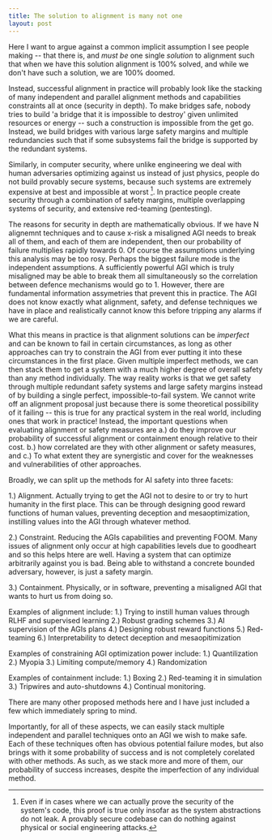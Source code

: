 ```yaml
---
title: The solution to alignment is many not one
layout: post
---
```



Here I want to argue against a common implicit assumption I see people making -- that there is, and *must be* one single *solution* to alignment such that when we have this solution alignment is 100% solved, and while we don't have such a solution, we are 100% doomed. 

Instead, successful alignment in practice will probably look like the stacking of many independent and parallel alignment methods and capabilities constraints all at once (security in depth). To make bridges safe, nobody tries to build 'a bridge that it is impossible to destroy' given unlimited resources or energy -- such a construction is impossible from the get go. Instead, we build bridges with various large safety margins and multiple redundancies such that if some subsystems fail the bridge is supported by the redundant systems.  

Similarly, in computer security, where unlike engineering we deal with human adversaries optimizing against us instead of just physics, people do not build provably secure systems, because such systems are extremely expensive at best and impossible at worst [^1]. In practice people create security through a combination of safety margins, multiple overlapping systems of security, and extensive red-teaming (pentesting). 

The reasons for security in depth are mathematically obvious. If we have N alignemnt techniques and to cause x-risk a misaligned AGI needs to break all of them, and each of them are independent, then our probability of failure multiplies rapidly towards 0. Of course the assumptions underlying this analysis may be too rosy. Perhaps the biggest failure mode is the independent assumptions. A sufficiently powerful AGI which is truly misaligned may be able to break them all simultaneously so the correlation between defence mechanisms would go to 1. However, there are fundamental information assymetries that prevent this in practice. The AGI does not know exactly what alignment, safety, and defense techniques we have in place and realistically cannot know this before tripping any alarms if we are careful.

What this means in practice is that alignment solutions can be *imperfect* and can be known to fail in certain circumstances, as long as other approaches can try to constrain the AGI from ever putting it into these circumstances in the first place. Given multiple imperfect methods, we can then stack them to get a system with a much higher degree of overall safety than any method individually. The way reality works is that we get safety through multiple redundant safety systems and large safety margins instead of by building a single perfect, impossible-to-fail system. We cannot write off an alignment proposal just because there is some theoretical possibility of it failing -- this is true for any practical system in the real world, including ones that work in practice! Instead, the important questions when evaluating alignment or safety measures are a.) do they improve our probability of successful alignment or containment enough relative to their cost. b.) how correlated are they with other alignment or safety measures, and c.) To what extent they are synergistic and cover for the weaknesses and vulnerabilities of other approaches.

Broadly, we can split up the methods for AI safety into three facets:

1.) Alignment. Actually trying to get the AGI not to desire to or try to hurt humanity in the first place. This can be through designing good reward functions of human values, preventing deception and mesaoptimization, instilling values into the AGI through whatever method. 

2.) Constraint. Reducing the AGIs capabilities and preventing FOOM. Many issues of alignment only occur at high capabilities levels due to goodheart and so this helps htere are well. Having a system that can optimize arbitrarily against you is bad. Being able to withstand a concrete bounded adversary, however, is just a safety margin.

3.) Containment. Physically, or in software, preventing a misaligned AGI that wants to hurt us from doing so.

Examples of alignment include:
1.) Trying to instill human values through RLHF and supervised learning
2.) Robust grading schemes
3.) AI supervision of the AGIs plans
4.) Designing robust reward functions
5.) Red-teaming
6.) Interpretability to detect deception and mesaopitimization

Examples of constraining AGI optimization power include:
1.) Quantilization
2.) Myopia
3.) Limiting compute/memory
4.) Randomization

Examples of containment include:
1.) Boxing
2.) Red-teaming it in simulation
3.) Tripwires and auto-shutdowns
4.) Continual monitoring.

There are many other proposed methods here and I have just included a few which immediately spring to mind. 

Importantly, for all of these aspects, we can easily stack multiple independent and parallel techniques onto an AGI we wish to make safe. Each of these techniques often has obvious potential failure modes, but also brings with it some probability of success and is not completely corelated with other methods. As such, as we stack more and more of them, our probability of success increases, despite the imperfection of any individual method. 

[^1]: Even if in cases where we can actually prove the security of the system's code, this proof is true only insofar as the system abstractions do not leak. A provably secure codebase can do nothing against physical or social engineering attacks. 
